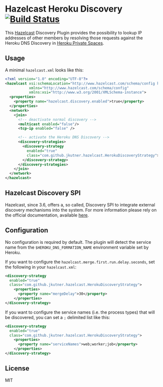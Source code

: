 # Hazelcast Heroku Discovery [![Build Status](https://travis-ci.org/jkutner/hazelcast-heroku-discovery.svg?branch=master)](https://travis-ci.org/jkutner/hazelcast-heroku-discovery)

This [Hazelcast](https://hazelcast.org/) Discovery Plugin
provides the possibility to lookup IP addresses of other members by resolving those requests against
the Heroku DNS Discovery in [Heroku Private Spaces](https://devcenter.heroku.com/articles/private-spaces).

## Usage

A minimal `hazelcast.xml` looks like this:

```xml
<?xml version="1.0" encoding="UTF-8"?>
<hazelcast xsi:schemaLocation="http://www.hazelcast.com/schema/config hazelcast-config-3.7.xsd"
           xmlns="http://www.hazelcast.com/schema/config"
           xmlns:xsi="http://www.w3.org/2001/XMLSchema-instance">
  <properties>
    <property name="hazelcast.discovery.enabled">true</property>
  </properties>
  <network>
    <join>
      <!-- deactivate normal discovery -->
      <multicast enabled="false"/>
      <tcp-ip enabled="false" />

      <!-- activate the Heroku DNS Discovery -->
      <discovery-strategies>
        <discovery-strategy
          enabled="true"
          class="com.github.jkutner.hazelcast.HerokuDiscoveryStrategy">
        </discovery-strategy>
      </discovery-strategies>
    </join>
  </network>
</hazelcast>
```

## Hazelcast Discovery SPI

Hazelcast, since 3.6, offers a, so called, Discovery SPI to integrate external discovery mechanisms into the system. For more information please rely on the official documentation, available [here](http://docs.hazelcast.org/docs/3.6-EA2/manual/html-single/index.html#discovery-spi).

## Configuration

No configuration is required by default. The plugin will detect the service name from the `$HEROKU_DNS_FORMATION_NAME` environment variable set by Heroku.

If you want to configure the `hazelcast.merge.first.run.delay.seconds`, set the following in your `hazelcast.xml`:

```xml
<discovery-strategy
  enabled="true"
  class="com.github.jkutner.hazelcast.HerokuDiscoveryStrategy">
    <properties>
      <property name="mergeDelay">30</property>
    </properties>
</discovery-strategy>
```

If you want to configure the  service names (i.e. the process types) that will be discovered, you can set a `;`
delimited list like this:

```xml
<discovery-strategy
  enabled="true"
  class="com.github.jkutner.hazelcast.HerokuDiscoveryStrategy">
    <properties>
      <property name="serviceNames">web;worker;job</property>
    </properties>
</discovery-strategy>
```

## License

MIT